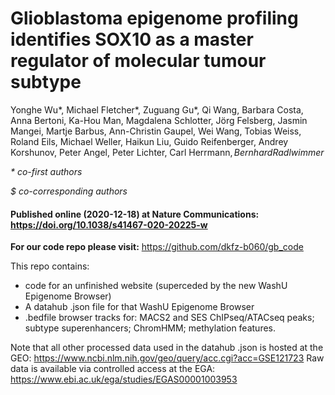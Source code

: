 # Glioblastoma epigenome profiling identifies SOX10 as a master regulator of molecular tumour subtype


Yonghe Wu\*, Michael Fletcher\*, Zuguang Gu\*, Qi Wang, Barbara Costa, Anna Bertoni, Ka-Hou Man, Magdalena Schlotter, Jörg Felsberg, Jasmin Mangei, Martje Barbus, Ann-Christin Gaupel, Wei Wang, Tobias Weiss, Roland Eils, Michael Weller, Haikun Liu, Guido Reifenberger, Andrey Korshunov, Peter Angel, Peter Lichter, Carl Herrmann$, Bernhard Radlwimmer$

*\* co-first authors*

*$ co-corresponding authors*

#### Published online (2020-12-18) at Nature Communications: https://doi.org/10.1038/s41467-020-20225-w

**For our code repo please visit:** https://github.com/dkfz-b060/gb_code

This repo contains:

* code for an unfinished website (superceded by the new WashU Epigenome Browser)
* A datahub .json file for that WashU Epigenome Browser
* .bedfile browser tracks for: MACS2 and SES ChIPseq/ATACseq peaks; subtype superenhancers; ChromHMM; methylation features.

Note that all other processed data used in the datahub .json is hosted at the GEO: https://www.ncbi.nlm.nih.gov/geo/query/acc.cgi?acc=GSE121723
Raw data is available via controlled access at the EGA: https://www.ebi.ac.uk/ega/studies/EGAS00001003953
